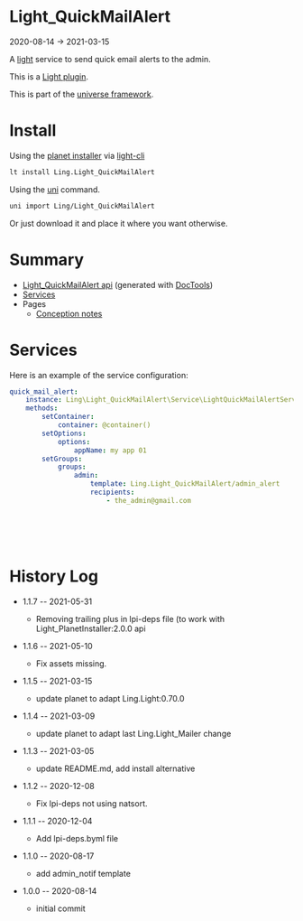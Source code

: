 Light_QuickMailAlert
===========
2020-08-14 -> 2021-03-15



A [light](https://github.com/lingtalfi/Light) service to send quick email alerts to the admin.


This is a [Light plugin](https://github.com/lingtalfi/Light/blob/master/doc/pages/plugin.md).

This is part of the [universe framework](https://github.com/karayabin/universe-snapshot).


Install
==========
Using the [planet installer](https://github.com/lingtalfi/Light_PlanetInstaller) via [light-cli](https://github.com/lingtalfi/Light_Cli)
```bash
lt install Ling.Light_QuickMailAlert
```

Using the [uni](https://github.com/lingtalfi/universe-naive-importer) command.
```bash
uni import Ling/Light_QuickMailAlert
```

Or just download it and place it where you want otherwise.






Summary
===========
- [Light_QuickMailAlert api](https://github.com/lingtalfi/Light_QuickMailAlert/blob/master/doc/api/Ling/Light_QuickMailAlert.md) (generated with [DocTools](https://github.com/lingtalfi/DocTools))
- [Services](#services)
- Pages
    - [Conception notes](https://github.com/lingtalfi/Light_QuickMailAlert/blob/master/doc/pages/conception-notes.md)






Services
=========


Here is an example of the service configuration:

```yaml
quick_mail_alert:
    instance: Ling\Light_QuickMailAlert\Service\LightQuickMailAlertService
    methods:
        setContainer:
            container: @container()
        setOptions:
            options:
                appName: my app 01
        setGroups:
            groups:
                admin:
                    template: Ling.Light_QuickMailAlert/admin_alert
                    recipients:
                        - the_admin@gmail.com







```



History Log
=============

- 1.1.7 -- 2021-05-31

    - Removing trailing plus in lpi-deps file (to work with Light_PlanetInstaller:2.0.0 api

- 1.1.6 -- 2021-05-10

    - Fix assets missing.

- 1.1.5 -- 2021-03-15

    - update planet to adapt Ling.Light:0.70.0

- 1.1.4 -- 2021-03-09

    - update planet to adapt last Ling.Light_Mailer change
  
- 1.1.3 -- 2021-03-05

    - update README.md, add install alternative

- 1.1.2 -- 2020-12-08

    - Fix lpi-deps not using natsort.

- 1.1.1 -- 2020-12-04

    - Add lpi-deps.byml file

- 1.1.0 -- 2020-08-17

    - add admin_notif template
    
- 1.0.0 -- 2020-08-14

    - initial commit